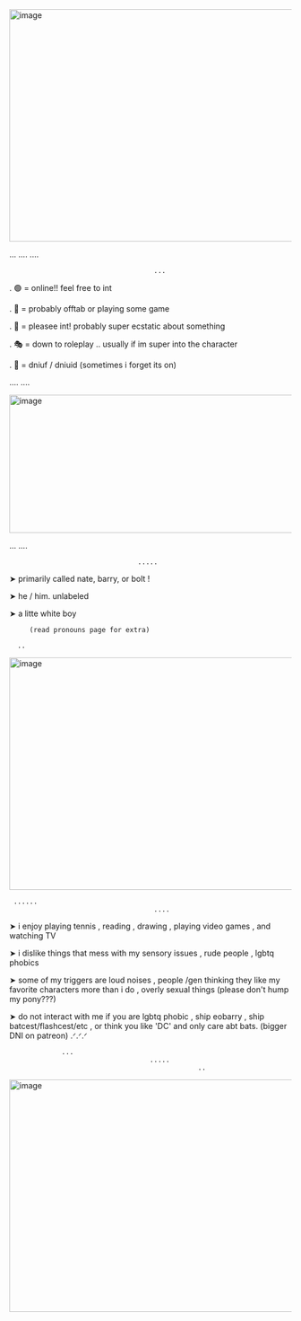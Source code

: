 <img width="736" height="414" alt="image" src="https://github.com/user-attachments/assets/261c9b86-dcfb-4e62-a56a-10592413808c" />



...
				....
    								....

     									...

.	🟢 = online!! feel free to int

.	🌙 = probably offtab or playing some game

.	💬 = pleasee int! probably super ecstatic about something

.	🎭 = down to roleplay .. usually if im super into the character

.	🔴 = dniuf / dniuid (sometimes i forget its on)


....
			....
   

<img width="736" height="246" alt="image" src="https://github.com/user-attachments/assets/bb34fd3d-ead9-4b06-b5f2-095040e36d55" />




   ...
   				....

       								.....

➤ primarily called nate, barry, or bolt !            


➤ he / him. unlabeled

➤ a litte white boy

		 (read pronouns page for extra) 
  
      ..        
               
			  

<img width="736" height="414" alt="image" src="https://github.com/user-attachments/assets/9d2d4581-53c6-479f-87a1-806c76690e07" />


     
     
     
     
     ......
                                        ....

                                        
➤ i enjoy playing tennis , reading , drawing , playing video games , and watching TV

➤ i dislike things that mess with my sensory issues , rude people , lgbtq phobics

➤ some of my triggers are loud noises , people /gen thinking they like my favorite characters more than i do , overly sexual things (please don't hump my pony???)

➤ do not interact with me if you are lgbtq phobic , ship eobarry , ship batcest/flashcest/etc , or think you like 'DC' and only care abt bats. (bigger DNI on patreon) .ᐟ.ᐟ.ᐟ
 
                 ...
                                       ..... 
                                                   ..



<img width="736" height="414" alt="image" src="https://github.com/user-attachments/assets/475040e5-49ee-418f-814c-6997fa20c9c4" />



 
 
 
